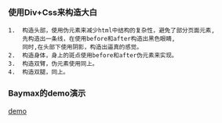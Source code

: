 ### 使用Div+Css来构造大白

    1.  构造头部，使用伪元素来减少html中结构的复杂性，避免了部分页面元素,
        先构造出一条线，在使用before和after构造出黑色眼睛,
        同时,在头部下使用阴影，构造出逼真的感觉。
    2.  构造身体，身上的斑点使用before和after伪元素来实现。
    3.  构造双臂，伪元素使用同上。
    4.  构造双腿，同上。
    
### Baymax的demo演示
[demo](https://muyucat.github.io/Baymax/./index.html)
    
